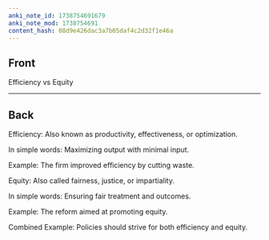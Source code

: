 ```yaml
---
anki_note_id: 1738754691679
anki_note_mod: 1738754691
content_hash: 08d9e426dac3a7b05daf4c2d32f1e46a
---
```


## Front

Efficiency vs Equity

<hr/>

## Back

Efficiency: Also known as productivity, effectiveness, or optimization.  
  
In simple words: Maximizing output with minimal input.  
  
Example: The firm improved efficiency by cutting waste.  
  
Equity: Also called fairness, justice, or impartiality.  
  
In simple words: Ensuring fair treatment and outcomes.  
  
Example: The reform aimed at promoting equity.  
  
Combined Example: Policies should strive for both efficiency and equity.